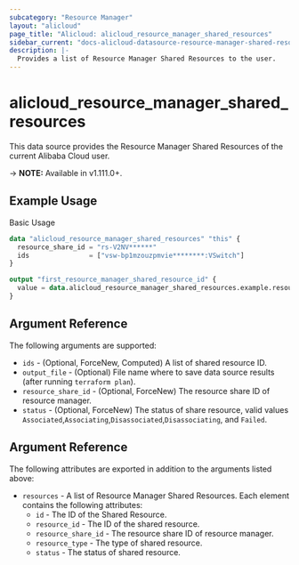 ```yaml
---
subcategory: "Resource Manager"
layout: "alicloud"
page_title: "Alicloud: alicloud_resource_manager_shared_resources"
sidebar_current: "docs-alicloud-datasource-resource-manager-shared-resources"
description: |-
  Provides a list of Resource Manager Shared Resources to the user.
---
```


# alicloud\_resource\_manager\_shared\_resources

This data source provides the Resource Manager Shared Resources of the current Alibaba Cloud user.

-> **NOTE:** Available in v1.111.0+.

## Example Usage

Basic Usage

```terraform
data "alicloud_resource_manager_shared_resources" "this" {
  resource_share_id = "rs-V2NV******"
  ids               = ["vsw-bp1mzouzpmvie********:VSwitch"]
}

output "first_resource_manager_shared_resource_id" {
  value = data.alicloud_resource_manager_shared_resources.example.resources.0.id
}
```

## Argument Reference

The following arguments are supported:

* `ids` - (Optional, ForceNew, Computed)  A list of shared resource ID.
* `output_file` - (Optional) File name where to save data source results (after running `terraform plan`).
* `resource_share_id` - (Optional, ForceNew) The resource share ID of resource manager.
* `status` - (Optional, ForceNew) The status of share resource, valid values `Associated`,`Associating`,`Disassociated`,`Disassociating`, and `Failed`.

## Argument Reference

The following attributes are exported in addition to the arguments listed above:

* `resources` - A list of Resource Manager Shared Resources. Each element contains the following attributes:
	* `id` - The ID of the Shared Resource.
	* `resource_id` - The ID of the shared resource.
	* `resource_share_id` - The resource share ID of resource manager.
	* `resource_type` - The type of shared resource.
	* `status` - The status of shared resource.

